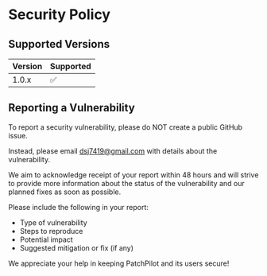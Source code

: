 # Security Policy

## Supported Versions

| Version | Supported          |
| ------- | ------------------ |
| 1.0.x   | :white_check_mark: |

## Reporting a Vulnerability

To report a security vulnerability, please do NOT create a public GitHub issue.

Instead, please email dsj7419@gmail.com with details about the vulnerability.

We aim to acknowledge receipt of your report within 48 hours and will strive to provide more information about the status of the vulnerability and our planned fixes as soon as possible.

Please include the following in your report:

- Type of vulnerability
- Steps to reproduce
- Potential impact
- Suggested mitigation or fix (if any)

We appreciate your help in keeping PatchPilot and its users secure!
